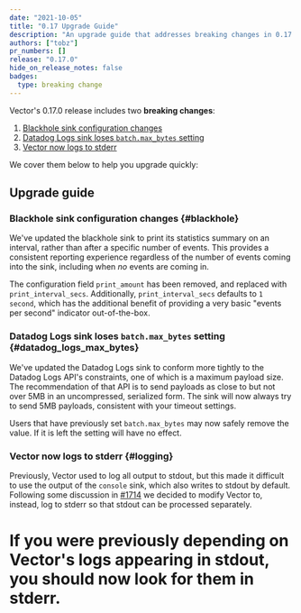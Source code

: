 ```yaml
---
date: "2021-10-05"
title: "0.17 Upgrade Guide"
description: "An upgrade guide that addresses breaking changes in 0.17.0"
authors: ["tobz"]
pr_numbers: []
release: "0.17.0"
hide_on_release_notes: false
badges:
  type: breaking change
---
```


Vector's 0.17.0 release includes two **breaking changes**:

1. [Blackhole sink configuration changes](#blackhole)
1. [Datadog Logs sink loses `batch.max_bytes` setting](#datadog_logs_max_bytes)
1. [Vector now logs to stderr](#logging)

We cover them below to help you upgrade quickly:

## Upgrade guide

### Blackhole sink configuration changes {#blackhole}

We've updated the blackhole sink to print its statistics summary on an interval, rather than after a
specific number of events.  This provides a consistent reporting experience regardless of the number
of events coming into the sink, including when _no_ events are coming in.

The configuration field `print_amount` has been removed, and replaced with `print_interval_secs`.
Additionally, `print_interval_secs` defaults to `1 second`, which has the additional benefit of
providing a very basic "events per second" indicator out-of-the-box.

### Datadog Logs sink loses `batch.max_bytes` setting {#datadog_logs_max_bytes}

We've updated the Datadog Logs sink to conform more tightly to the Datadog Logs
API's constraints, one of which is a maximum payload size. The recommendation of
that API is to send payloads as close to but not over 5MB in an uncompressed,
serialized form. The sink will now always try to send 5MB payloads, consistent
with your timeout settings.

Users that have previously set `batch.max_bytes` may now safely remove the
value. If it is left the setting will have no effect.

### Vector now logs to stderr {#logging}

Previously, Vector used to log all output to stdout, but this made it difficult to use the output of the `console` sink,
which also writes to stdout by default.  Following some discussion in
[#1714](https://github.com/vectordotdev/vector/issues/1740) we decided to modify Vector to, instead, log to stderr so
that stdout can be processed separately.

If you were previously depending on Vector's logs appearing in stdout, you should now look for them in stderr.
=======
